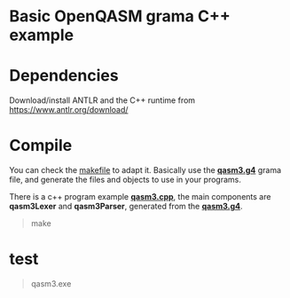 # Basic OpenQASM grama C++ example

# Dependencies

Download/install ANTLR and the C++ runtime from https://www.antlr.org/download/

# Compile

You can check the [makefile](makefile) to adapt it. Basically use the [**qasm3.g4**](../qasm3.g4) grama file, and generate the files and objects to use in your programs. 

There is a c++ program example [**qasm3.cpp**](qasm3.cpp), the main components are **qasm3Lexer** and **qasm3Parser**, generated from the [**qasm3.g4**](../qasm3.g4).

> make

# test

> qasm3.exe